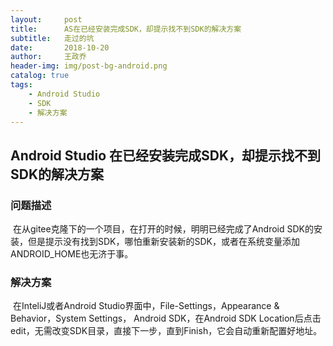 ```yaml
---
layout:     post
title:      AS在已经安装完成SDK，却提示找不到SDK的解决方案
subtitle:   走过的坑
date:       2018-10-20
author:     王政乔
header-img: img/post-bg-android.png
catalog: true
tags:
    - Android Studio
    - SDK
    - 解决方案
---
```

## Android Studio 在已经安装完成SDK，却提示找不到SDK的解决方案

### 问题描述

​	在从gitee克隆下的一个项目，在打开的时候，明明已经完成了Android SDK的安装，但是提示没有找到SDK，哪怕重新安装新的SDK，或者在系统变量添加ANDROID_HOME也无济于事。

### 解决方案

​	在InteliJ或者Android Studio界面中，File-Settings，Appearance & Behavior，System Settings， Android SDK，在Android SDK Location后点击edit，无需改变SDK目录，直接下一步，直到Finish，它会自动重新配置好地址。